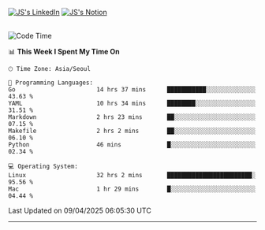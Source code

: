 
[![JS's LinkedIn](https://img.shields.io/badge/LinkedIn-blue?style=for-the-badge&logo=linkedin)](https://www.linkedin.com/in/jaeseung-lee-5a2a32139/) 
[![JS's Notion](https://img.shields.io/badge/Notion-black?style=for-the-badge&logo=notion)](https://bit.ly/ljswiki1) <br><br>
<!-- ![JS's GitHub stats](https://github-readme-stats-lemon-five.vercel.app/api?username=tkxkd0159&hide=contribs,prs,stars,issues&show_icons=true&theme=react&include_all_commits=true)   -->
<!-- ![Top Langs](https://github-readme-stats-lemon-five.vercel.app/api/top-langs/?username=tkxkd0159&layout=compact&hide=jupyter%20notebook,scss,html,css&langs_count=10)  -->


<!--START_SECTION:waka-->
![Code Time](http://img.shields.io/badge/Code%20Time-3%2C635%20hrs%2022%20mins-blue)

📊 **This Week I Spent My Time On** 

```text
🕑︎ Time Zone: Asia/Seoul

💬 Programming Languages: 
Go                       14 hrs 37 mins      ███████████░░░░░░░░░░░░░░   43.63 % 
YAML                     10 hrs 34 mins      ████████░░░░░░░░░░░░░░░░░   31.51 % 
Markdown                 2 hrs 23 mins       ██░░░░░░░░░░░░░░░░░░░░░░░   07.15 % 
Makefile                 2 hrs 2 mins        ██░░░░░░░░░░░░░░░░░░░░░░░   06.10 % 
Python                   46 mins             █░░░░░░░░░░░░░░░░░░░░░░░░   02.34 % 

💻 Operating System: 
Linux                    32 hrs 2 mins       ████████████████████████░   95.56 % 
Mac                      1 hr 29 mins        █░░░░░░░░░░░░░░░░░░░░░░░░   04.44 % 
```


 Last Updated on 09/04/2025 06:05:30 UTC
<!--END_SECTION:waka-->

---
<!---
<a href="https://github.com/tkxkd0159/books">
  <img align="center" src="https://github-readme-stats-lemon-five.vercel.app/api/pin/?username=tkxkd0159&repo=books&theme=react" />
</a>
-->

<!---
- 🔭 I’m currently working on ...
- 🌱 I’m currently learning blockchain and distributed network
- 👯 I’m looking to collaborate on ...
- 🤔 I’m looking for help with ...
- 💬 Ask me about ...
- 📫 How to reach me: ...
- 😄 Pronouns: ...
- ⚡ Fun fact: ...
-->
